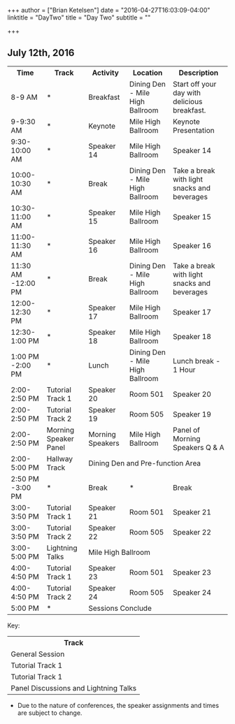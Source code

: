+++
author = ["Brian Ketelsen"]
date = "2016-04-27T16:03:09-04:00"
linktitle = "DayTwo"
title = "Day Two"
subtitle = ""

+++

## July 12th, 2016


<table class="table">
	<tr>
		<th>Time</th>
		<th>Track</th>
		<th>Activity</th>
		<th>Location</th>
		<th>Description</th>
	</tr>
	<tr class="info">
		<td>8-9 AM</td>
		<td>*</td>
		<td>Breakfast</td>
		<td>Dining Den - Mile High Ballroom</td>
		<td>Start off your day with delicious breakfast.</td>
	</tr>
	<tr class="info">
		<td>9-9:30 AM</td>
		<td>*</td>
		<td>Keynote</td>
		<td>Mile High Ballroom</td>
		<td>Keynote Presentation</td>
	</tr>
	<tr class="info">
		<td>9:30-10:00 AM</td>
		<td>*</td>
		<td>Speaker 14</td>
		<td>Mile High Ballroom</td>
		<td>Speaker 14</td>
	</tr>
	<tr class="info">
		<td>10:00-10:30 AM</td>
		<td>*</td>
		<td>Break</td>
		<td>Dining Den - Mile High Ballroom</td>
		<td>Take a break with light snacks and beverages</td>
	</tr>
	<tr class="info">
		<td>10:30-11:00 AM</td>
		<td>*</td>
		<td>Speaker 15</td>
		<td>Mile High Ballroom</td>
		<td>Speaker 15</td>
	</tr>
	<tr class="info">
		<td>11:00-11:30 AM</td>
		<td>*</td>
		<td>Speaker 16</td>
		<td>Mile High Ballroom</td>
		<td>Speaker 16</td>
	</tr>
	<tr class="info">
		<td>11:30 AM -12:00 PM</td>
		<td>*</td>
		<td>Break</td>
		<td>Dining Den - Mile High Ballroom</td>
		<td>Take a break with light snacks and beverages</td>
	</tr>
	<tr class="info">
		<td>12:00-12:30 PM</td>
		<td>*</td>
		<td>Speaker 17</td>
		<td>Mile High Ballroom</td>
		<td>Speaker 17</td>
	</tr>
	<tr class="info">
		<td>12:30-1:00 PM</td>
		<td>*</td>
		<td>Speaker 18</td>
		<td>Mile High Ballroom</td>
		<td>Speaker 18</td>
	</tr>
	<tr class="info">
		<td>1:00 PM -2:00 PM</td>
		<td>*</td>
		<td>Lunch</td>
		<td>Dining Den - Mile High Ballroom</td>
		<td>Lunch break - 1 Hour</td>
	</tr>
	<tr class="warning">
		<td>2:00-2:50 PM</td>
		<td>Tutorial Track 1</td>
		<td>Speaker 20</td>
		<td>Room 501</td>
		<td>Speaker 20</td>
	</tr>
	<tr class="success">
		<td>2:00-2:50 PM</td>
		<td>Tutorial Track 2</td>
		<td>Speaker 19</td>
		<td>Room 505</td>
		<td>Speaker 19</td>
	</tr>
	<tr class="danger">
		<td>2:00-2:50 PM</td>
		<td>Morning Speaker Panel</td>
		<td>Morning Speakers</td>
		<td>Mile High Ballroom</td>
		<td>Panel of Morning Speakers Q & A</td>
	</tr>
	<tr class="active">
		<td>2:00-5:00 PM</td>
		<td>Hallway Track</td>
		<td colspan="3">Dining Den and Pre-function Area</td>
	</tr>
	<tr class="info">
		<td>2:50 PM -3:00 PM</td>
		<td>*</td>
		<td>Break</td>
		<td>*</td>
		<td>Break</td>
	</tr>
	<tr class="warning">
		<td>3:00-3:50 PM</td>
		<td>Tutorial Track 1</td>
		<td>Speaker 21</td>
		<td>Room 501</td>
		<td>Speaker 21</td>
	</tr>
	<tr class="success">
		<td>3:00-3:50 PM</td>
		<td>Tutorial Track 2</td>
		<td>Speaker 22</td>
		<td>Room 505</td>
		<td>Speaker 22</td>
	</tr>
	<tr class="danger">
		<td>3:00-5:00 PM</td>
		<td>Lightning Talks</td>
		<td colspan="3">Mile High Ballroom</td>
	</tr>
	<tr class="warning">
		<td>4:00-4:50 PM</td>
		<td>Tutorial Track 1</td>
		<td>Speaker 23</td>
		<td>Room 501</td>
		<td>Speaker 23</td>
	</tr>
	<tr class="success">
		<td>4:00-4:50 PM</td>
		<td>Tutorial Track 2</td>
		<td>Speaker 24</td>
		<td>Room 505</td>
		<td>Speaker 24</td>
	</tr>
	<tr class="info">
		<td>5:00 PM</td>
		<td>*</td>
		<td colspan="3">Sessions Conclude</td>
	</tr>
</table>

Key:

<table class="table">
	<tr>
		<th>Track</th>
	</tr>
	<tr class="info">
		<td>General Session</td>
	</tr>
	<tr class="warning">
		<td>Tutorial Track 1</td>
	</tr>
	<tr class="success">
		<td>Tutorial Track 1</td>
	</tr>
	<tr class="danger">
		<td>Panel Discussions and Lightning Talks</td>
	</tr>
</table>

* Due to the nature of conferences, the speaker assignments and times are subject to change.
